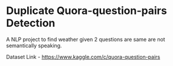 # Duplicate Quora-question-pairs Detection
A NLP project to find weather given 2 questions are same are not semantically speaking.

Dataset Link - https://www.kaggle.com/c/quora-question-pairs
